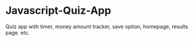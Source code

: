 # Javascript-Quiz-App
Quiz app with timer, money amount tracker, save option, homepage, results page. etc. 
